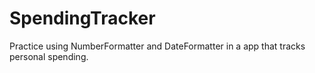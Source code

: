 # SpendingTracker
Practice using NumberFormatter and DateFormatter in a app that tracks personal spending.
